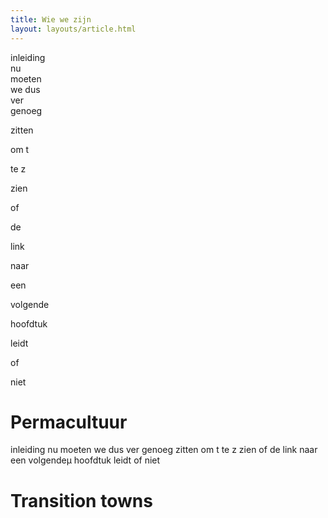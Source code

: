 ```yaml
---
title: Wie we zijn
layout: layouts/article.html
---
```

inleiding  
nu  
moeten  
we 
dus  
ver  
genoeg 

zitten

om t

te z

zien

of 

de 

link

naar

een

volgende

hoofdtuk

leidt

of  

niet


# Permacultuur
inleiding
nu
moeten
we 
dus 
ver 
genoeg
zitten
om t
te z
zien
of 
de 
link
naar
een
volgendeµ
hoofdtuk
leidt
of 
niet

# Transition towns
